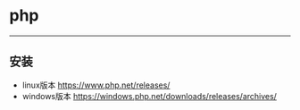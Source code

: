 # php

----
## 安装
- linux版本
https://www.php.net/releases/
- windows版本
https://windows.php.net/downloads/releases/archives/
